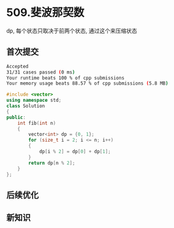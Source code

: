 # 509.斐波那契数

dp, 每个状态只取决于前两个状态, 通过这个来压缩状态

## 首次提交

```sh
Accepted
31/31 cases passed (0 ms)
Your runtime beats 100 % of cpp submissions
Your memory usage beats 88.57 % of cpp submissions (5.8 MB)
```

```c++
#include <vector>
using namespace std;
class Solution
{
public:
    int fib(int n)
    {
        vector<int> dp = {0, 1};
        for (size_t i = 2; i <= n; i++)
        {
            dp[i % 2] = dp[0] + dp[1];
        }
        return dp[n % 2];
    }
};
```

## 后续优化

## 新知识
